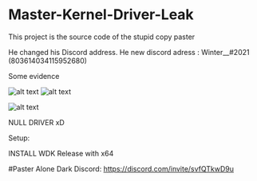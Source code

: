# Master-Kernel-Driver-Leak



This project is the source code of the stupid copy paster

He changed his Discord address. He new discord adress : Winter__#2021 (803614034115952680)

Some evidence

![alt text](https://i.imgur.com/EXeka5L.png)
![alt text](https://i.imgur.com/n6b6Ht7.png)

![alt text](https://i.imgur.com/ZglClBO.png)

NULL DRIVER xD

Setup:

INSTALL WDK
Release with x64

#Paster Alone Dark Discord: https://discord.com/invite/svfQTkwD9u
